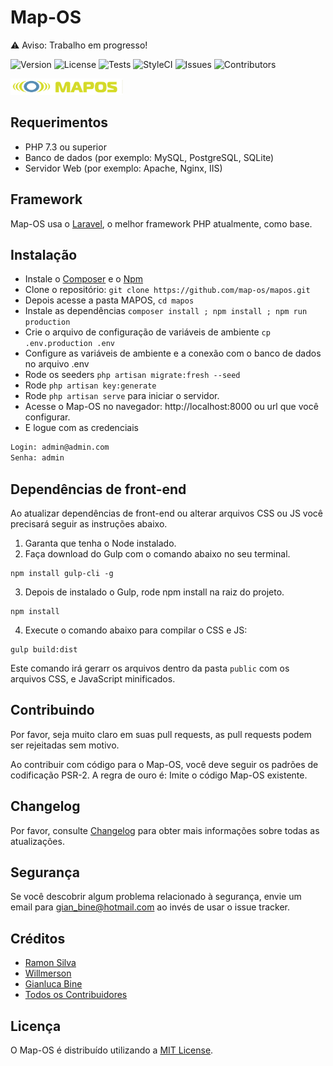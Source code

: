 # Map-OS

⚠️ Aviso: Trabalho em progresso!

![Version](https://img.shields.io/badge/version-0.1.0-blue.svg?longCache=true&style=flat-square)
![License](https://img.shields.io/badge/license-MIT-green.svg?longCache=true&style=flat-square)
![Tests](https://github.com/map-os/mapos/workflows/Tests/badge.svg)
![StyleCI](https://github.styleci.io/repos/249856074/shield?branch=master)
![Issues](https://img.shields.io/github/issues/map-os/mapos.svg?longCache=true&style=flat-square)
![Contributors](https://img.shields.io/github/contributors/map-os/mapos.svg?longCache=true&style=flat-square)

![MapOS](https://raw.githubusercontent.com/RamonSilva20/mapos/master/assets/img/logo.png)

## Requerimentos

* PHP 7.3 ou superior
* Banco de dados (por exemplo: MySQL, PostgreSQL, SQLite)
* Servidor Web (por exemplo: Apache, Nginx, IIS)

## Framework

Map-OS usa o [Laravel](http://laravel.com), o melhor framework PHP atualmente, como base.

## Instalação

* Instale o [Composer](https://getcomposer.org/download) e o [Npm](https://nodejs.org/en/download)
* Clone o repositório: `git clone https://github.com/map-os/mapos.git`
* Depois acesse a pasta MAPOS, `cd mapos`
* Instale as dependências `composer install ; npm install ; npm run production`
* Crie o arquivo de configuração de variáveis de ambiente `cp .env.production .env`
* Configure as variáveis de ambiente e a conexão com o banco de dados no arquivo .env
* Rode os seeders `php artisan migrate:fresh --seed`
* Rode `php artisan key:generate`
* Rode `php artisan serve` para iniciar o servidor.
* Acesse o Map-OS no navegador: http://localhost:8000 ou url que você configurar.
* E logue com as credenciais

```bash
Login: admin@admin.com
Senha: admin
```

## Dependências de front-end

Ao atualizar dependências de front-end ou alterar arquivos CSS ou JS você precisará seguir as instruções abaixo.

1. Garanta que tenha o Node instalado.
2. Faça download do Gulp com o comando abaixo no seu terminal.

```
npm install gulp-cli -g
```

3. Depois de instalado o Gulp, rode npm install na raiz do projeto.

```
npm install
```

4. Execute o comando abaixo para compilar o CSS e JS:

```
gulp build:dist
```

Este comando irá gerarr os arquivos dentro da pasta `public` com os arquivos CSS, e JavaScript minificados.


## Contribuindo

Por favor, seja muito claro em suas pull requests, as pull requests podem ser rejeitadas sem motivo.

Ao contribuir com código para o Map-OS, você deve seguir os padrões de codificação PSR-2. A regra de ouro é: Imite o código Map-OS existente.

## Changelog

Por favor, consulte [Changelog](CHANGELOG.md) para obter mais informações sobre todas as atualizações.

## Segurança

Se você descobrir algum problema relacionado à segurança, envie um email para gian_bine@hotmail.com ao invés de usar o issue tracker.

## Créditos

* [Ramon Silva](https://github.com/RamonSilva20)
* [Willmerson](https://github.com/willph)
* [Gianluca Bine](https://github.com/Pr3d4dor)
* [Todos os Contribuidores](../../contributors)

## Licença

O Map-OS é distribuído utilizando a [MIT License](LICENSE.md).
